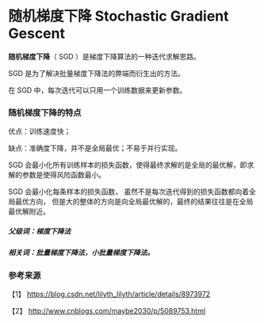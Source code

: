 # 随机梯度下降 Stochastic Gradient Gescent

**随机梯度下降**（ SGD ）是梯度下降算法的一种迭代求解思路。

SGD 是为了解决批量梯度下降法的弊端而衍生出的方法。

在 SGD 中，每次迭代可以只用一个训练数据来更新参数。


### 随机梯度下降的特点

优点：训练速度快；

缺点：准确度下降，并不是全局最优；不易于并行实现。


SGD 会最小化所有训练样本的损失函数，使得最终求解的是全局的最优解，即求解的参数是使得风险函数最小。

SGD 会最小化每条样本的损失函数， 虽然不是每次迭代得到的损失函数都向着全局最优方向， 但是大的整体的方向是向全局最优解的，最终的结果往往是在全局最优解附近。


##### 父级词：梯度下降法
##### 相关词：批量梯度下降法，小批量梯度下降法。


### 参考来源

【1】  https://blog.csdn.net/lilyth_lilyth/article/details/8973972

【2】  http://www.cnblogs.com/maybe2030/p/5089753.html